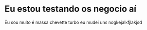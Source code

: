 # Eu estou testando os negocio aí
 Eu sou muito é massa
 chevette turbo
 eu mudei uns nogkejalkfjlakjsd
